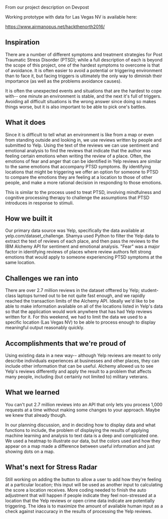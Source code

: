 From our project description on Devpost

Working prototype with data for Las Vegas NV is available here:

https://www.airmanopus.net/hackthenorth2016/

## Inspiration

There are a number of different symptoms and treatment strategies for Post Traumatic Stress Disorder (PTSD); while a full description of each is beyond the scope of this project, one of the hardest symptoms to overcome is that of avoidance. It is often easier to avoid a potential or triggering environment than to face it, but facing triggers is ultimately the only way to diminish their importance (as well as the problems avoidance causes). 

It is often the unexpected events and situations that are the hardest to cope with-- one minute an environment is stable, and the next it's full of triggers. Avoiding all difficult situations is the wrong answer since doing so makes things worse, but it is also important to be able to pick one's battles.

## What it does

Since it is difficult to tell what an environment is like from a map or even from standing outside and looking in, we use reviews written by people and submitted to Yelp. Using the text of the reviews we can use sentiment and emotional analysis to find the reviews that indicate that the author was feeling certain emotions when writing the review of a place. Often, the emotions of fear and anger that can be identified in Yelp reviews are similar to the same emotions that accompany PTSD symptoms.  By identifying locations that might be triggering we offer an option for someone to PTSD to compare the emotions they are feeling at a location to those of other people, and make a more rational decision in responding to those emotions.

This is similar to the process used to treat PTSD, involving mindfulness and cognitive processing therapy to challenge the assumptions that PTSD introduces in response to stimuli.

## How we built it

Our primary data source was Yelp, specifically the data available at yelp.com/dataset_challenge. Shamya used Python to filter the Yelp data to extract the text of reviews of each place, and then pass the reviews to the IBM Alchemy API for sentiment and emotional analysis. "Fear" was a major factor in identifying reviews of places where review authors felt strong emotions that would apply to someone experiencing PTSD symptoms at the same location.

## Challenges we ran into

There are over 2.7 million reviews in the dataset offtered by Yelp; student-class laptops turned out to be not quite fast enough, and we rapidly reached the transaction limits of the Alchemy API. Ideally we'd like to be able to make information available on all of the locations listed in Yelp's data so that the application would work anywhere that has had Yelp reviews written for it. For this weekend, we had to limit the data we used to a specific location (Las Vegas NV) to be able to process enough to display meaningful output reasonably quickly.

## Accomplishments that we're proud of

Using existing data in a new way-- although Yelp reviews are meant to only describe individuals experiences at businesses and other places, they can include other information that can be useful. Alchemy allowed us to see Yelp's reviews differently and apply the result to a problem that affects many people, including (but certainly not limited to) military veterans. 

## What we learned

You can't put 2.7 million reviews into an API that only lets you process 1,000 requests at a time without making some changes to your approach. Maybe we knew that already though.

In our planning discussion, and in deciding how to display data and what functions to include, the problem of displaying the results of applying machine learning and analysis to text data is a deep and complicated one. We used a heatmap to illustrate our data, but the colors used and how they appear on a map made a difference between useful information and just showing dots on a map.

## What's next for Stress Radar

Still working on adding the button to allow a user to add how they're feeling at a particular location; this input will be used as another input to calculating the score a location receives. More coding needed to finish the auto adjustment that will happen if people indicate they feel non-stressed at a location that the Yelp reviews or open crime data indicate are potentially triggering. The idea is to maximize the amount of available human input as a check against inaccuracy in the results of processing the Yelp reviews.
